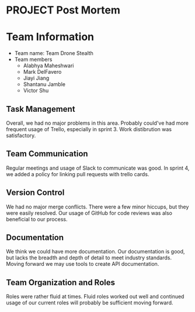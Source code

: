 # PROJECT Post Mortem

# Team Information
* Team name: Team Drone Stealth
* Team members
  * Alabhya Maheshwari
  * Mark DelFavero
  * Jiayi Jiang
  * Shantanu Jamble
  * Victor Shu

## Task Management
 Overall, we had no major problems in this area. Probably could've had more frequent usage of Trello, especially in sprint 3. Work distibrution was satisfactory.

## Team Communication
 Regular meetings and usage of Slack to communicate was good. In sprint 4, we added a policy for linking pull requests with trello cards.

## Version Control
 We had no major merge conflicts. There were a few minor hiccups, but they were easily resolved. Our usage of GitHub for code reviews was also beneficial to our process.

## Documentation
 We think we could have more documentation. Our documentation is good, but lacks the breadth and depth of detail to meet industry standards. Moving forward we may use tools to create API documentation.

## Team Organization and Roles
 Roles were rather fluid at times. Fluid roles worked out well and continued usage of our current roles will probably be sufficient moving forward.
